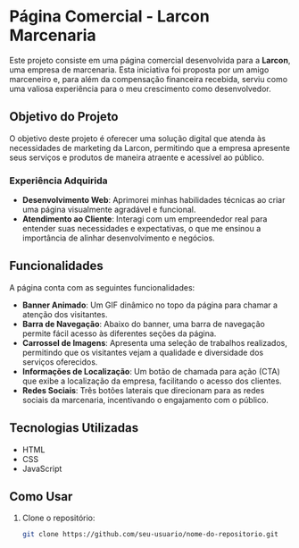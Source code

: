 # Página Comercial - Larcon Marcenaria  

Este projeto consiste em uma página comercial desenvolvida para a **Larcon**, uma empresa de marcenaria. Esta iniciativa foi proposta por um amigo marceneiro e, para além da compensação financeira recebida, serviu como uma valiosa experiência para o meu crescimento como desenvolvedor.  

## Objetivo do Projeto  

O objetivo deste projeto é oferecer uma solução digital que atenda às necessidades de marketing da Larcon, permitindo que a empresa apresente seus serviços e produtos de maneira atraente e acessível ao público.  

### Experiência Adquirida  

- **Desenvolvimento Web**: Aprimorei minhas habilidades técnicas ao criar uma página visualmente agradável e funcional.  
- **Atendimento ao Cliente**: Interagi com um empreendedor real para entender suas necessidades e expectativas, o que me ensinou a importância de alinhar desenvolvimento e negócios.  

## Funcionalidades  

A página conta com as seguintes funcionalidades:  

- **Banner Animado**: Um GIF dinâmico no topo da página para chamar a atenção dos visitantes.  
- **Barra de Navegação**: Abaixo do banner, uma barra de navegação permite fácil acesso às diferentes seções da página.  
- **Carrossel de Imagens**: Apresenta uma seleção de trabalhos realizados, permitindo que os visitantes vejam a qualidade e diversidade dos serviços oferecidos.  
- **Informações de Localização**: Um botão de chamada para ação (CTA) que exibe a localização da empresa, facilitando o acesso dos clientes.  
- **Redes Sociais**: Três botões laterais que direcionam para as redes sociais da marcenaria, incentivando o engajamento com o público.  

## Tecnologias Utilizadas  

- HTML  
- CSS  
- JavaScript   

## Como Usar  

1. Clone o repositório:  
   ```bash  
   git clone https://github.com/seu-usuario/nome-do-repositorio.git  
